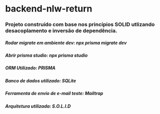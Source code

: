 ﻿# backend-nlw-return
### Projeto construído com base nos princípios SOLID utlizando desacoplamento e inversão de dependência.

##### Rodar migrate em ambiente dev: npx prisma migrate dev 
##### Abrir prisma studio: npx prisma studio


##### ORM Utilizado: PRISMA
##### Banco de dados utilizado: SQLite
##### Ferramenta de envio de e-mail teste: Mailtrap
##### Arquitetura utilizada: S.O.L.I.D
